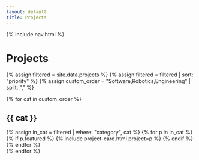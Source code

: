 ```yaml
---
layout: default
title: Projects
---
```


{% include nav.html %}

# Projects

{% assign filtered = site.data.projects %}
{% assign filtered = filtered | sort: "priority" %}
{% assign custom_order = "Software,Robotics,Engineering" | split: "," %}

{% for cat in custom_order %}
  <h2 class="text-xl font-bold mt-8 mb-2">{{ cat }}</h2>
  <div class="grid">
    {% assign in_cat = filtered | where: "category", cat %}
    {% for p in in_cat %}
      {% if p.featured %}
        {% include project-card.html project=p %}
      {% endif %}
    {% endfor %}
    
  </div>
{% endfor %}
